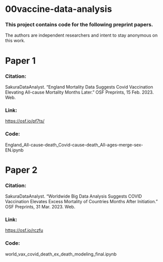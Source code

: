 # 00vaccine-data-analysis
### This project contains code for the following preprint papers.
The authors are independent researchers and intent to stay anonymous on this work.

# Paper 1
### Citation: 
SakuraDataAnalyst. “England Mortality Data Suggests Covid Vaccination Elevating All-cause Mortality Months Later.” OSF Preprints, 15 Feb. 2023. Web. 
### Link: 
https://osf.io/pf7ts/ 
### Code: 
England_All-cause-death_Covid-cause-death_All-ages-merge-sex-EN.ipynb

# Paper 2
### Citation: 
SakuraDataAnalyst. “Worldwide Big Data Analysis Suggests COVID Vaccination Elevates Excess Mortality of Countries Months After Initiation.” OSF Preprints, 31 Mar. 2023. Web. 
### Link: 
https://osf.io/rczfu 
### Code: 
world_vax_covid_death_ex_death_modeling_final.ipynb
